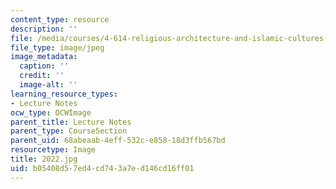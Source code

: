 ```yaml
---
content_type: resource
description: ''
file: /media/courses/4-614-religious-architecture-and-islamic-cultures-fall-2002/b05408d57ed4cd743a7ed146cd16ff01_2022.jpg
file_type: image/jpeg
image_metadata:
  caption: ''
  credit: ''
  image-alt: ''
learning_resource_types:
- Lecture Notes
ocw_type: OCWImage
parent_title: Lecture Notes
parent_type: CourseSection
parent_uid: 68abeaab-4eff-532c-e858-18d3ffb567bd
resourcetype: Image
title: 2022.jpg
uid: b05408d5-7ed4-cd74-3a7e-d146cd16ff01
---
```

